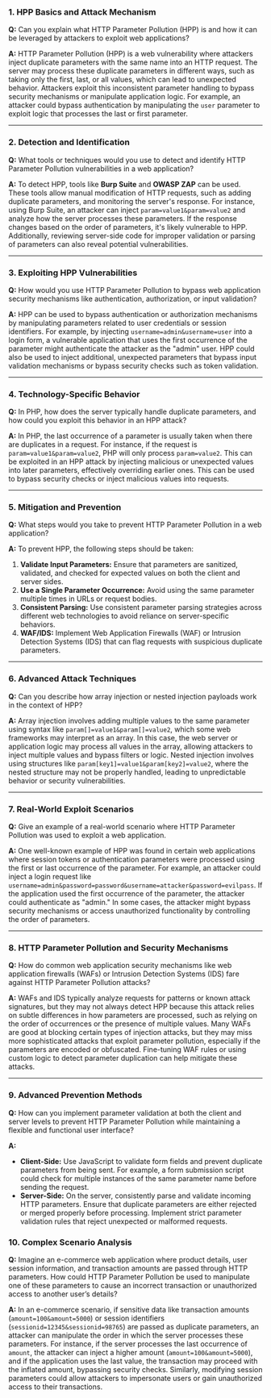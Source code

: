 ### **1. HPP Basics and Attack Mechanism**
**Q:** Can you explain what HTTP Parameter Pollution (HPP) is and how it can be leveraged by attackers to exploit web applications?

**A:** HTTP Parameter Pollution (HPP) is a web vulnerability where attackers inject duplicate parameters with the same name into an HTTP request. The server may process these duplicate parameters in different ways, such as taking only the first, last, or all values, which can lead to unexpected behavior. Attackers exploit this inconsistent parameter handling to bypass security mechanisms or manipulate application logic. For example, an attacker could bypass authentication by manipulating the `user` parameter to exploit logic that processes the last or first parameter.

---

### **2. Detection and Identification**
**Q:** What tools or techniques would you use to detect and identify HTTP Parameter Pollution vulnerabilities in a web application?

**A:** To detect HPP, tools like **Burp Suite** and **OWASP ZAP** can be used. These tools allow manual modification of HTTP requests, such as adding duplicate parameters, and monitoring the server's response. For instance, using Burp Suite, an attacker can inject `param=value1&param=value2` and analyze how the server processes these parameters. If the response changes based on the order of parameters, it's likely vulnerable to HPP. Additionally, reviewing server-side code for improper validation or parsing of parameters can also reveal potential vulnerabilities.

---

### **3. Exploiting HPP Vulnerabilities**
**Q:** How would you use HTTP Parameter Pollution to bypass web application security mechanisms like authentication, authorization, or input validation?

**A:** HPP can be used to bypass authentication or authorization mechanisms by manipulating parameters related to user credentials or session identifiers. For example, by injecting `username=admin&username=user` into a login form, a vulnerable application that uses the first occurrence of the parameter might authenticate the attacker as the "admin" user. HPP could also be used to inject additional, unexpected parameters that bypass input validation mechanisms or bypass security checks such as token validation.

---

### **4. Technology-Specific Behavior**
**Q:** In PHP, how does the server typically handle duplicate parameters, and how could you exploit this behavior in an HPP attack?

**A:** In PHP, the last occurrence of a parameter is usually taken when there are duplicates in a request. For instance, if the request is `param=value1&param=value2`, PHP will only process `param=value2`. This can be exploited in an HPP attack by injecting malicious or unexpected values into later parameters, effectively overriding earlier ones. This can be used to bypass security checks or inject malicious values into requests.

---

### **5. Mitigation and Prevention**
**Q:** What steps would you take to prevent HTTP Parameter Pollution in a web application?

**A:** To prevent HPP, the following steps should be taken:
1. **Validate Input Parameters:** Ensure that parameters are sanitized, validated, and checked for expected values on both the client and server sides.
2. **Use a Single Parameter Occurrence:** Avoid using the same parameter multiple times in URLs or request bodies.
3. **Consistent Parsing:** Use consistent parameter parsing strategies across different web technologies to avoid reliance on server-specific behaviors.
4. **WAF/IDS:** Implement Web Application Firewalls (WAF) or Intrusion Detection Systems (IDS) that can flag requests with suspicious duplicate parameters.

---

### **6. Advanced Attack Techniques**
**Q:** Can you describe how array injection or nested injection payloads work in the context of HPP?

**A:** Array injection involves adding multiple values to the same parameter using syntax like `param[]=value1&param[]=value2`, which some web frameworks may interpret as an array. In this case, the web server or application logic may process all values in the array, allowing attackers to inject multiple values and bypass filters or logic. Nested injection involves using structures like `param[key1]=value1&param[key2]=value2`, where the nested structure may not be properly handled, leading to unpredictable behavior or security vulnerabilities.

---

### **7. Real-World Exploit Scenarios**
**Q:** Give an example of a real-world scenario where HTTP Parameter Pollution was used to exploit a web application.

**A:** One well-known example of HPP was found in certain web applications where session tokens or authentication parameters were processed using the first or last occurrence of the parameter. For example, an attacker could inject a login request like `username=admin&password=password&username=attacker&password=evilpass`. If the application used the first occurrence of the parameter, the attacker could authenticate as "admin." In some cases, the attacker might bypass security mechanisms or access unauthorized functionality by controlling the order of parameters.

---

### **8. HTTP Parameter Pollution and Security Mechanisms**
**Q:** How do common web application security mechanisms like web application firewalls (WAFs) or Intrusion Detection Systems (IDS) fare against HTTP Parameter Pollution attacks?

**A:** WAFs and IDS typically analyze requests for patterns or known attack signatures, but they may not always detect HPP because this attack relies on subtle differences in how parameters are processed, such as relying on the order of occurrences or the presence of multiple values. Many WAFs are good at blocking certain types of injection attacks, but they may miss more sophisticated attacks that exploit parameter pollution, especially if the parameters are encoded or obfuscated. Fine-tuning WAF rules or using custom logic to detect parameter duplication can help mitigate these attacks.

---

### **9. Advanced Prevention Methods**
**Q:** How can you implement parameter validation at both the client and server levels to prevent HTTP Parameter Pollution while maintaining a flexible and functional user interface?

**A:** 
- **Client-Side:** Use JavaScript to validate form fields and prevent duplicate parameters from being sent. For example, a form submission script could check for multiple instances of the same parameter name before sending the request.
- **Server-Side:** On the server, consistently parse and validate incoming HTTP parameters. Ensure that duplicate parameters are either rejected or merged properly before processing. Implement strict parameter validation rules that reject unexpected or malformed requests.

### **10. Complex Scenario Analysis**
**Q:** Imagine an e-commerce web application where product details, user session information, and transaction amounts are passed through HTTP parameters. How could HTTP Parameter Pollution be used to manipulate one of these parameters to cause an incorrect transaction or unauthorized access to another user’s details?

**A:** In an e-commerce scenario, if sensitive data like transaction amounts (`amount=100&amount=5000`) or session identifiers (`sessionid=12345&sessionid=98765`) are passed as duplicate parameters, an attacker can manipulate the order in which the server processes these parameters. For instance, if the server processes the last occurrence of `amount`, the attacker can inject a higher amount (`amount=100&amount=5000`), and if the application uses the last value, the transaction may proceed with the inflated amount, bypassing security checks. Similarly, modifying session parameters could allow attackers to impersonate users or gain unauthorized access to their transactions.

